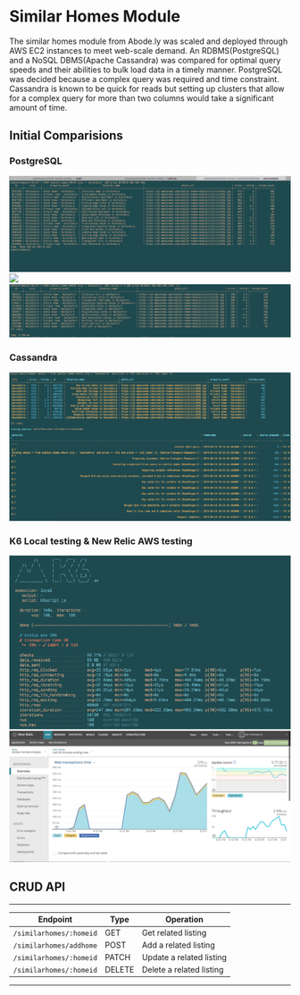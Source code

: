# Similar Homes Module

The similar homes module from Abode.ly was scaled and deployed through AWS EC2 instances to meet web-scale demand. An RDBMS(PostgreSQL) and a NoSQL DBMS(Apache Cassandra) was compared for optimal query speeds and their abilities to bulk load data in a timely manner. PostgreSQL was decided because a complex query was required and time constraint. Cassandra is known to be quick for reads but setting up clusters that allow for a complex query for more than two columns would take a significant amount of time. 

## Initial Comparisions

### PostgreSQL

![Unoptimized queries](gif/Postgres-10.png)
![](gif/Postgres-3/png)
![Optimized query](gif/Postgres-opt.png)

### Cassandra

![Only allowed a two column with a single cluster sort](gif/Cassandra.png)

### K6 Local testing & New Relic AWS testing

![](gif/K6-local.png)
![](gif/NewRelic.png)

## CRUD API

_________________________________________________________________
| Endpoint                 | Type   | Operation                 |
|--------------------------|--------|---------------------------|
| `/similarhomes/:homeid`  | GET    | Get related listing       |
| `/similarhomes/addhome`  | POST   | Add a related listing     |
| `/similarhomes/:homeid`  | PATCH  | Update a related listing  |
| `/similarhomes/:homeid`  | DELETE | Delete a related listing  |
_________________________________________________________________